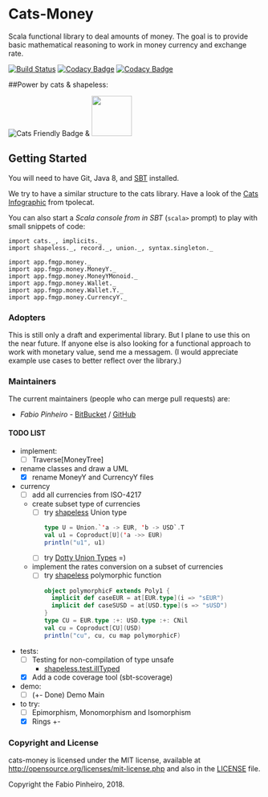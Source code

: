 # Cats-Money

Scala functional library to deal amounts of money.
The goal is to provide basic mathematical reasoning to work in money currency and exchange rate.

[![Build Status](https://travis-ci.com/FabioPinheiro/cats-money.svg?branch=master)](https://travis-ci.com/FabioPinheiro/cats-money)
[![Codacy Badge](https://api.codacy.com/project/badge/Grade/9e9fffffdf4e45a7b6c99bb4939a0ce3)](https://app.codacy.com/app/fabiomgpinheiro/cats-money?utm_source=github.com&utm_medium=referral&utm_content=FabioPinheiro/cats-money&utm_campaign=Badge_Grade_Dashboard)
[![Codacy Badge](https://api.codacy.com/project/badge/Coverage/05e27a1b2c8e4f0a88183150ce3e9416)](https://www.codacy.com/app/fabiomgpinheiro/cats-money?utm_source=github.com&amp;utm_medium=referral&amp;utm_content=FabioPinheiro/cats-money&amp;utm_campaign=Badge_Coverage)

##Power by cats & shapeless:

![Cats Friendly Badge][cats-badge]
&
<img src="https://pbs.twimg.com/media/Ci-p9mmXAAAlPyx.jpg:small" width="80">

## Getting Started

You will need to have Git, Java 8, and [SBT][sbt] installed.

We try to have a similar structure to the cats library.
Have a look of the [Cats Infographic][cats-infographic] from tpolecat.

You can also start a *Scala console from in SBT* (`scala>` prompt)
to play with small snippets of code:

```
import cats._, implicits._
import shapeless._, record._, union._, syntax.singleton._

import app.fmgp.money._
import app.fmgp.money.MoneyY._
import app.fmgp.money.MoneyYMonoid._
import app.fmgp.money.Wallet._
import app.fmgp.money.Wallet.Y._
import app.fmgp.money.CurrencyY._
```


### Adopters
This is still only a draft and experimental library.
But I plane to use this on the near future.
If anyone else is also looking for a functional approach to work with monetary value, send me a messagem.
(I would appreciate example use cases to better reflect over the library.)

### Maintainers
The current maintainers (people who can merge pull requests) are:

* *Fabio Pinheiro* - [BitBucket](https://bitbucket.org/FabioPinheiro/) / [GitHub](https://github.com/FabioPinheiro)

#### TODO LIST
* implement:
  * [ ] Traverse\[MoneyTree\]
* rename classes and draw a UML
  * [X] rename MoneyY and CurrencyY files
* currency
  * [ ] add all currencies from ISO-4217
  * create subset type of currencies
    * [ ] try [shapeless][shapeless] Union type
      ```scala
      type U = Union.`'a -> EUR, 'b -> USD`.T
      val u1 = Coproduct[U]('a ->> EUR)
      println("u1", u1)
      ```
    * [ ] try [Dotty Union Types](https://dotty.epfl.ch/docs/reference/union-types.html) =)
  * implement the rates conversion on a subset of currencies
    * [ ] try [shapeless][shapeless] polymorphic function
      ```scala
      object polymorphicF extends Poly1 {
        implicit def caseEUR = at[EUR.type](i => "sEUR")
        implicit def caseSUSD = at[USD.type](s => "sUSD")
      }
      type CU = EUR.type :+: USD.type :+: CNil
      val cu = Coproduct[CU](USD)
      println("cu", cu, cu map polymorphicF)
      ```
* tests:
  * [ ] Testing for non-compilation of type unsafe
    * [shapeless.test.illTyped][shapeless]
  * [X] Add a code coverage tool (sbt-scoverage)
* demo:
  * [ ] (+- Done) Demo Main
* to try:
  * [ ] Epimorphism, Monomorphism and Isomorphism
  * [X] Rings +-

### Copyright and License

cats-money is licensed under the MIT license, available at
http://opensource.org/licenses/mit-license.php and also in the
[LICENSE](LICENSE) file.

Copyright the Fabio Pinheiro, 2018.

[cats-badge]: https://typelevel.org/cats/img/cats-badge-tiny.png
[cats-infographic]: https://github.com/tpolecat/cats-infographic
[book]: https://underscore.io/books/advanced-scala
[sbt]: http://scala-sbt.org
[scala-ide]: http://scala-ide.org
[shapeless]: https://github.com/milessabin/shapeless
